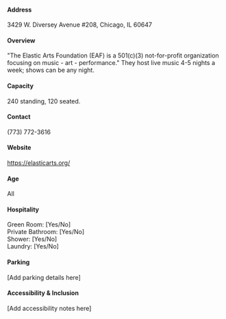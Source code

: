 #### Address

3429 W. Diversey Avenue #208, Chicago, IL 60647

#### Overview

"The Elastic Arts Foundation (EAF) is a 501(c)(3) not-for-profit organization focusing on music - art - performance." They host live music 4-5 nights a week; shows can be any night.

#### Capacity

240 standing, 120 seated.

#### Contact

(773) 772-3616

#### Website

https://elasticarts.org/

#### Age

All

#### Hospitality

Green Room: [Yes/No]  
Private Bathroom: [Yes/No]  
Shower: [Yes/No]  
Laundry: [Yes/No]

#### Parking

[Add parking details here]

#### Accessibility & Inclusion

[Add accessibility notes here]
